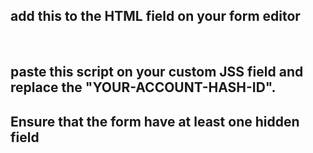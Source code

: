 ## add this to the HTML field on your form editor
<link rel="stylesheet" href="//cdn.addpipe.com/2.0/pipe.css">
<div id="fluentformVdoRecoder"> </div>
<script type="text/javascript" src="//cdn.addpipe.com/2.0/pipe.js"></script>




## paste this script on your custom JSS field and replace the "YOUR-ACCOUNT-HASH-ID". 
## Ensure that the form have at least one hidden field 

<script type="text/javascript">
	var pipeParams = {
	    size:{width:640,height:390}, 
	    qualityurl:"avq/360p.xml", 
	    accountHash:"YOUR-ACCOUNT-HASH-ID", 
	    eid:"U3fR2p", 
	    mrt:120
	};
	PipeSDK.insert("fluentformVdoRecoder",pipeParams,function(recorderObject){
	     var accountHash = pipeParams.accountHash;
	     var baseUrl = "https://eu1-addpipe.s3.eu-central-1.amazonaws.com/";
	        recorderObject.onSaveOk = function onSaveOk(streamName, streamDuration, userId, cameraName, micName, recorderId, audioCodec, videoCodec, fileType, videoId, audioOnly, location) {
	        jQuery( "[name='hidden']" )[0].value = baseUrl + accountHash + "/" + streamDuration + ".mp4"
	     }
	});
</script>
